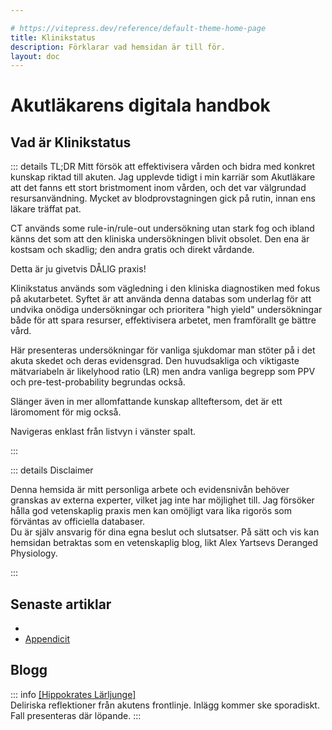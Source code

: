 ```yaml
---

# https://vitepress.dev/reference/default-theme-home-page
title: Klinikstatus
description: Förklarar vad hemsidan är till för.
layout: doc
---
```


# Akutläkarens digitala handbok

##  Vad är Klinikstatus 

::: details <ye>TL;DR</ye> Mitt försök att effektivisera vården och bidra med konkret kunskap riktad till akuten.
Jag upplevde tidigt i min karriär som Akutläkare att det fanns ett stort bristmoment inom vården, och det var välgrundad resursanvändning. Mycket av blodprovstagningen gick på rutin, innan ens läkare träffat pat.

CT används some rule-in/rule-out undersökning utan stark fog och ibland känns det som att den kliniska undersökningen blivit obsolet. Den ena är kostsam och skadlig; den andra gratis och direkt vårdande.

Detta är ju givetvis <re>DÅLIG</re> praxis!

<ye>Klinikstatus</ye> används som vägledning i den kliniska diagnostiken med fokus på akutarbetet. Syftet är att använda denna databas som underlag för att undvika onödiga undersökningar och prioritera "high yield" undersökningar både för att spara resurser, effektivisera arbetet, men framförallt ge bättre vård.  

Här presenteras undersökningar för vanliga sjukdomar man stöter på i det akuta skedet och deras evidensgrad. Den huvudsakliga och viktigaste mätvariabeln är likelyhood ratio (LR) men andra vanliga begrepp som PPV och pre-test-probability begrundas också. 

Slänger även in mer allomfattande kunskap allteftersom, det är ett läromoment för mig också.

Navigeras enklast från listvyn i vänster spalt. 

:::

::: details <re>Disclaimer</re>

<p class="disclaimer-text">

Denna hemsida är mitt personliga arbete och evidensnivån behöver granskas av externa experter, vilket jag inte har  möjlighet till. Jag försöker hålla god vetenskaplig praxis men kan omöjligt vara lika rigorös som förväntas av officiella databaser.  
Du är själv ansvarig för dina egna beslut och slutsatser. På sätt och vis kan hemsidan betraktas som en vetenskaplig blog, likt <ye>Alex Yartsevs Deranged Physiology.</ye>

</p>

:::

## Senaste artiklar
* 
* [Appendicit](kirurgi/appendicit.md)

## Blogg
::: info [<ye>[Hippokrates Lärljunge]</ye>](hippokrates-lärljunge/hippokrates-lärljunge.md)  
Deliriska reflektioner från akutens frontlinje. Inlägg kommer ske sporadiskt. Fall presenteras där löpande.
:::